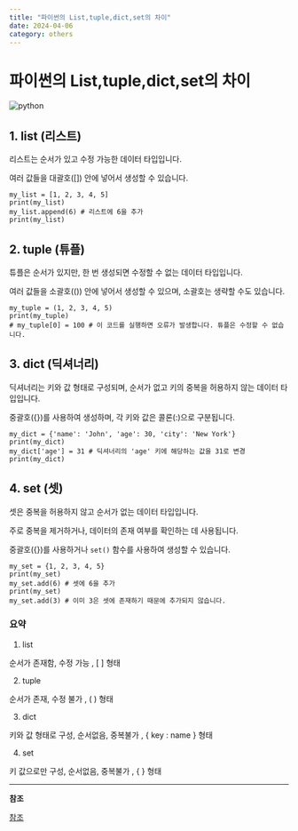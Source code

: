 ```yaml
---
title: "파이썬의 List,tuple,dict,set의 차이"
date: 2024-04-06
category: others
---
```


# 파이썬의 List,tuple,dict,set의 차이

![python](/storage/1712390003.jpg)

## 1. list (리스트)

리스트는 순서가 있고 수정 가능한 데이터 타입입니다.

여러 값들을 대괄호([]) 안에 넣어서 생성할 수 있습니다.

```
my_list = [1, 2, 3, 4, 5]
print(my_list)
my_list.append(6) # 리스트에 6을 추가
print(my_list)
```

## 2. tuple (튜플)

튜플은 순서가 있지만, 한 번 생성되면 수정할 수 없는 데이터 타입입니다.

여러 값들을 소괄호(()) 안에 넣어서 생성할 수 있으며, 소괄호는 생략할 수도 있습니다.

```
my_tuple = (1, 2, 3, 4, 5)
print(my_tuple)
# my_tuple[0] = 100 # 이 코드를 실행하면 오류가 발생합니다. 튜플은 수정할 수 없습니다.
```

## 3. dict (딕셔너리)

딕셔너리는 키와 값 형태로 구성되며, 순서가 없고 키의 중복을 허용하지 않는 데이터 타입입니다.

중괄호({})를 사용하여 생성하며, 각 키와 값은 콜론(:)으로 구분됩니다.

```
my_dict = {'name': 'John', 'age': 30, 'city': 'New York'}
print(my_dict)
my_dict['age'] = 31 # 딕셔너리의 'age' 키에 해당하는 값을 31로 변경
print(my_dict)
```

## 4. set (셋)

셋은 중복을 허용하지 않고 순서가 없는 데이터 타입입니다.

주로 중복을 제거하거나, 데이터의 존재 여부를 확인하는 데 사용됩니다.

중괄호({})를 사용하거나 `set()` 함수를 사용하여 생성할 수 있습니다.

```
my_set = {1, 2, 3, 4, 5}
print(my_set)
my_set.add(6) # 셋에 6을 추가
print(my_set)
my_set.add(3) # 이미 3은 셋에 존재하기 때문에 추가되지 않습니다.
```

### 요약

1. list

순서가 존재함, 수정 가능 , [ ] 형태

2. tuple

순서가 존재, 수정 불가 , ( ) 형태

3. dict

키와 값 형태로 구성, 순서없음, 중복불가 , { key : name } 형태

4. set

키 값으로만 구성, 순서없음, 중복불가 , { } 형태

---

**참조**

[참조](https://cording-artist.tistory.com/124)
